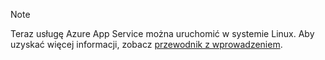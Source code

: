 > [!NOTE]
> Teraz usługę Azure App Service można uruchomić w systemie Linux. Aby uzyskać więcej informacji, zobacz [przewodnik z wprowadzeniem](../articles/app-service/app-service-linux-readme.md).
> 
> 

